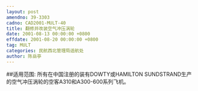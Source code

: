```yaml
---
layout: post
amendno: 39-3303
cadno: CAD2001-MULT-40
title: 翻修并改装空气冲压涡轮
date: 2001-08-13 00:00:00 +0800
effdate: 2001-08-20 00:00:00 +0800
tag: MULT
categories: 民航西北管理局适航处
author: 陈岳亭
---
```


##适用范围:
所有在中国注册的装有DOWTY或HAMILTON SUNDSTRAND生产的空气冲压涡轮的空客A310和A300-600系列飞机。

